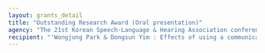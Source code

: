 ```yaml
---
layout: grants_detail
title: "Outstanding Research Award (Oral presentation)"
agency: "The 21st Korean Speech-Language & Hearing Association conference"
recipient: "'Wongjung Park & Dongsun Yim : Effects of using a communication maintenance strategy in the context of AI speaker and preschoolers.'  and 'Shinyoung Kim & Dongsun Yim : 'The effects of parent training about narrative interaction for parents with hearing loss who have children with normal hearing: a case study using AI speakers'"
---
```

